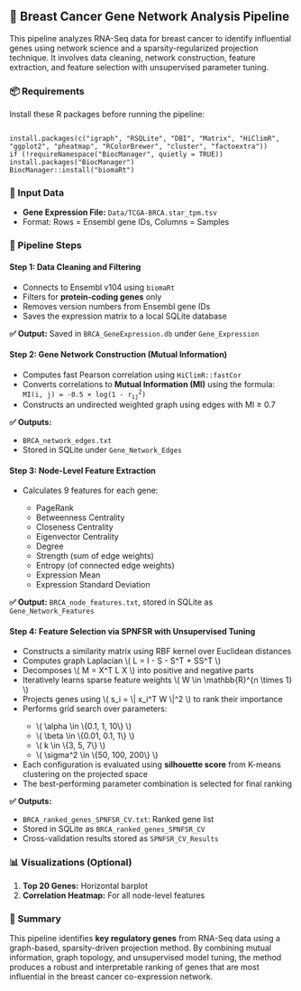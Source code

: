<h2>🧬 Breast Cancer Gene Network Analysis Pipeline</h2>
<p>This pipeline analyzes RNA-Seq data for breast cancer to identify influential genes using network science and a sparsity-regularized projection technique. It involves data cleaning, network construction, feature extraction, and feature selection with unsupervised parameter tuning.</p>

<h3>📦 Requirements</h3>
<p>Install these R packages before running the pipeline:</p>
<pre><code>
install.packages(c("igraph", "RSQLite", "DBI", "Matrix", "HiClimR", "ggplot2", "pheatmap", "RColorBrewer", "cluster", "factoextra"))
if (!requireNamespace("BiocManager", quietly = TRUE)) install.packages("BiocManager")
BiocManager::install("biomaRt")
</code></pre>

<h3>📁 Input Data</h3>
<ul>
  <li><strong>Gene Expression File:</strong> <code>Data/TCGA-BRCA.star_tpm.tsv</code></li>
  <li>Format: Rows = Ensembl gene IDs, Columns = Samples</li>
</ul>

<h3>🔄 Pipeline Steps</h3>

<h4>Step 1: Data Cleaning and Filtering</h4>
<ul>
  <li>Connects to Ensembl v104 using <code>biomaRt</code></li>
  <li>Filters for <strong>protein-coding genes</strong> only</li>
  <li>Removes version numbers from Ensembl gene IDs</li>
  <li>Saves the expression matrix to a local SQLite database</li>
</ul>
<p><strong>✅ Output:</strong> Saved in <code>BRCA_GeneExpression.db</code> under <code>Gene_Expression</code></p>

<h4>Step 2: Gene Network Construction (Mutual Information)</h4>
<ul>
  <li>Computes fast Pearson correlation using <code>HiClimR::fastCor</code></li>
  <li>Converts correlations to <strong>Mutual Information (MI)</strong> using the formula:</li>
  <code>MI(i, j) = -0.5 × log(1 - r<sub>ij</sub><sup>2</sup>)</code>
  <li>Constructs an undirected weighted graph using edges with MI ≥ 0.7</li>
</ul>
<p><strong>✅ Outputs:</strong></p>
<ul>
  <li><code>BRCA_network_edges.txt</code></li>
  <li>Stored in SQLite under <code>Gene_Network_Edges</code></li>
</ul>

<h4>Step 3: Node-Level Feature Extraction</h4>
<ul>
  <li>Calculates 9 features for each gene:</li>
  <ul>
    <li>PageRank</li>
    <li>Betweenness Centrality</li>
    <li>Closeness Centrality</li>
    <li>Eigenvector Centrality</li>
    <li>Degree</li>
    <li>Strength (sum of edge weights)</li>
    <li>Entropy (of connected edge weights)</li>
    <li>Expression Mean</li>
    <li>Expression Standard Deviation</li>
  </ul>
</ul>
<p><strong>✅ Output:</strong> <code>BRCA_node_features.txt</code>, stored in SQLite as <code>Gene_Network_Features</code></p>

<h4>Step 4: Feature Selection via SPNFSR with Unsupervised Tuning</h4>
<ul>
  <li>Constructs a similarity matrix using RBF kernel over Euclidean distances</li>
  <li>Computes graph Laplacian \( L = I - S - S^T + SS^T \)</li>
  <li>Decomposes \( M = X^T L X \) into positive and negative parts</li>
  <li>Iteratively learns sparse feature weights \( W \in \mathbb{R}^{n \times 1} \)</li>
  <li>Projects genes using \( s_i = \| x_i^T W \|^2 \) to rank their importance</li>
  <li>Performs grid search over parameters:</li>
  <ul>
    <li>\( \alpha \in \{0.1, 1, 10\} \)</li>
    <li>\( \beta \in \{0.01, 0.1, 1\} \)</li>
    <li>\( k \in \{3, 5, 7\} \)</li>
    <li>\( \sigma^2 \in \{50, 100, 200\} \)</li>
  </ul>
  <li>Each configuration is evaluated using <strong>silhouette score</strong> from K-means clustering on the projected space</li>
  <li>The best-performing parameter combination is selected for final ranking</li>
</ul>
<p><strong>✅ Outputs:</strong></p>
<ul>
  <li><code>BRCA_ranked_genes_SPNFSR_CV.txt</code>: Ranked gene list</li>
  <li>Stored in SQLite as <code>BRCA_ranked_genes_SPNFSR_CV</code></li>
  <li>Cross-validation results stored as <code>SPNFSR_CV_Results</code></li>
</ul>

<h3>📊 Visualizations (Optional)</h3>
<ol>
  <li><strong>Top 20 Genes:</strong> Horizontal barplot</li>
  <li><strong>Correlation Heatmap:</strong> For all node-level features</li>
</ol>

<h3>📌 Summary</h3>
<p>
  This pipeline identifies <strong>key regulatory genes</strong> from RNA-Seq data using a graph-based, sparsity-driven projection method. By combining mutual information, graph topology, and unsupervised model tuning, the method produces a robust and interpretable ranking of genes that are most influential in the breast cancer co-expression network.
</p>

